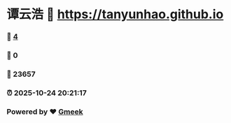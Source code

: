 # 谭云浩 :link: https://tanyunhao.github.io 
### :page_facing_up: [4](https://tanyunhao.github.io/tag.html) 
### :speech_balloon: 0 
### :hibiscus: 23657 
### :alarm_clock: 2025-10-24 20:21:17 
### Powered by :heart: [Gmeek](https://github.com/Meekdai/Gmeek)
